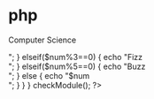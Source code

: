 # php
Computer Science

<?php
	function checkModule()
	{
		for($num=0;$num<=50;$num++)
		{
			if($num%3==0 && $num%5==0)
			{
				echo "FizzBuzz<br>";
			}
			
			elseif($num%3==0)
			{
				echo "Fizz<br>";
			}
			
			elseif($num%5==0)
			{
				echo "Buzz<br>";
			}
			
			else
			{
				echo "$num<br>";
			}
		}
	
	}
	
	checkModule();
?>

